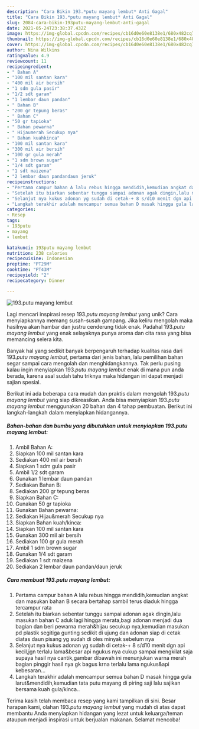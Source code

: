 ```yaml
---
description: "Cara Bikin 193.*putu mayang lembut* Anti Gagal"
title: "Cara Bikin 193.*putu mayang lembut* Anti Gagal"
slug: 2084-cara-bikin-193putu-mayang-lembut-anti-gagal
date: 2021-05-24T23:38:37.432Z
image: https://img-global.cpcdn.com/recipes/cb16d0e60e8138e1/680x482cq70/193putu-mayang-lembut-foto-resep-utama.jpg
thumbnail: https://img-global.cpcdn.com/recipes/cb16d0e60e8138e1/680x482cq70/193putu-mayang-lembut-foto-resep-utama.jpg
cover: https://img-global.cpcdn.com/recipes/cb16d0e60e8138e1/680x482cq70/193putu-mayang-lembut-foto-resep-utama.jpg
author: Nina Wilkins
ratingvalue: 4.9
reviewcount: 11
recipeingredient:
- " Bahan A"
- "100 mil santan kara"
- "400 mil air bersih"
- "1 sdm gula pasir"
- "1/2 sdt garam"
- "1 lembar daun pandan"
- " Bahan B"
- "200 gr tepung beras"
- " Bahan C"
- "50 gr tapioka"
- " Bahan pewarna"
- " Hijaumerah Secukup nya"
- " Bahan kuahkinca"
- "100 mil santan kara"
- "300 mil air bersih"
- "100 gr gula merah"
- "1 sdm brown sugar"
- "1/4 sdt garam"
- "1 sdt maizena"
- "2 lembar daun pandandaun jeruk"
recipeinstructions:
- "Pertama campur bahan A lalu rebus hingga mendidih,kemudian angkat dan masukan bahan B secara bertahap sambil terus diaduk hingga tercampur rata"
- "Setelah itu biarkan sebentar tunggu sampai adonan agak dingin,lalu masukan bahan C aduk lagi hingga merata,bagi adonan menjadi dua bagian dan beri pewarna merah&amp;hijau secukup nya,kemudian masukan pd plastik segitiga gunting sedikit di ujung dan adonan siap di cetak diatas daun pisang yg sudah di oles minyak sebelum nya"
- "Selanjut nya kukus adonan yg sudah di cetak-+ 8 s/d10 menit dgn api kecil,jgn terlalu lama&amp;besar api ngukus nya cukup sampai mengkilat saja supaya hasil nya cantik,gambar dibawah ini menunjukan warna merah bagian pinggir hasil nya gk bagus krna terlalu lama ngukus&amp;api kebesaran..."
- "Langkah terakhir adalah mencampur semua bahan D masak hingga gula larut&amp;mendidih,kemudian tata putu mayang di piring saji lalu sajikan bersama kuah gula/kinca.."
categories:
- Resep
tags:
- 193putu
- mayang
- lembut

katakunci: 193putu mayang lembut 
nutrition: 238 calories
recipecuisine: Indonesian
preptime: "PT29M"
cooktime: "PT43M"
recipeyield: "2"
recipecategory: Dinner

---
```



![193.*putu mayang lembut*](https://img-global.cpcdn.com/recipes/cb16d0e60e8138e1/680x482cq70/193putu-mayang-lembut-foto-resep-utama.jpg)

Lagi mencari inspirasi resep 193.*putu mayang lembut* yang unik? Cara menyiapkannya memang susah-susah gampang. Jika keliru mengolah maka hasilnya akan hambar dan justru cenderung tidak enak. Padahal 193.*putu mayang lembut* yang enak selayaknya punya aroma dan cita rasa yang bisa memancing selera kita.



Banyak hal yang sedikit banyak berpengaruh terhadap kualitas rasa dari 193.*putu mayang lembut*, pertama dari jenis bahan, lalu pemilihan bahan segar sampai cara mengolah dan menghidangkannya. Tak perlu pusing kalau ingin menyiapkan 193.*putu mayang lembut* enak di mana pun anda berada, karena asal sudah tahu triknya maka hidangan ini dapat menjadi sajian spesial.


Berikut ini ada beberapa cara mudah dan praktis dalam mengolah 193.*putu mayang lembut* yang siap dikreasikan. Anda bisa menyiapkan 193.*putu mayang lembut* menggunakan 20 bahan dan 4 tahap pembuatan. Berikut ini langkah-langkah dalam menyiapkan hidangannya.

<!--inarticleads1-->

##### Bahan-bahan dan bumbu yang dibutuhkan untuk menyiapkan 193.*putu mayang lembut*:

1. Ambil  Bahan A:
1. Siapkan 100 mil santan kara
1. Sediakan 400 mil air bersih
1. Siapkan 1 sdm gula pasir
1. Ambil 1/2 sdt garam
1. Gunakan 1 lembar daun pandan
1. Sediakan  Bahan B:
1. Sediakan 200 gr tepung beras
1. Siapkan  Bahan C:
1. Gunakan 50 gr tapioka
1. Gunakan  Bahan pewarna:
1. Sediakan  Hijau&amp;merah Secukup nya
1. Siapkan  Bahan kuah/kinca:
1. Siapkan 100 mil santan kara
1. Gunakan 300 mil air bersih
1. Sediakan 100 gr gula merah
1. Ambil 1 sdm brown sugar
1. Gunakan 1/4 sdt garam
1. Sediakan 1 sdt maizena
1. Sediakan 2 lembar daun pandan/daun jeruk




<!--inarticleads2-->

##### Cara membuat 193.*putu mayang lembut*:

1. Pertama campur bahan A lalu rebus hingga mendidih,kemudian angkat dan masukan bahan B secara bertahap sambil terus diaduk hingga tercampur rata
1. Setelah itu biarkan sebentar tunggu sampai adonan agak dingin,lalu masukan bahan C aduk lagi hingga merata,bagi adonan menjadi dua bagian dan beri pewarna merah&amp;hijau secukup nya,kemudian masukan pd plastik segitiga gunting sedikit di ujung dan adonan siap di cetak diatas daun pisang yg sudah di oles minyak sebelum nya
1. Selanjut nya kukus adonan yg sudah di cetak-+ 8 s/d10 menit dgn api kecil,jgn terlalu lama&amp;besar api ngukus nya cukup sampai mengkilat saja supaya hasil nya cantik,gambar dibawah ini menunjukan warna merah bagian pinggir hasil nya gk bagus krna terlalu lama ngukus&amp;api kebesaran...
1. Langkah terakhir adalah mencampur semua bahan D masak hingga gula larut&amp;mendidih,kemudian tata putu mayang di piring saji lalu sajikan bersama kuah gula/kinca..




Terima kasih telah membaca resep yang kami tampilkan di sini. Besar harapan kami, olahan 193.*putu mayang lembut* yang mudah di atas dapat membantu Anda menyiapkan hidangan yang lezat untuk keluarga/teman ataupun menjadi inspirasi untuk berjualan makanan. Selamat mencoba!
